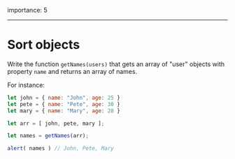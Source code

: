 importance: 5

---

# Sort objects

Write the function `getNames(users)` that gets an array of "user" objects with property `name` and returns an array of names.

For instance:

```js no-beautify
let john = { name: "John", age: 25 }
let pete = { name: "Pete", age: 30 }
let mary = { name: "Mary", age: 28 }

let arr = [ john, pete, mary ];

let names = getNames(arr);

alert( names ) // John, Pete, Mary
```

